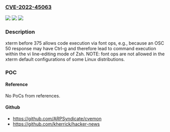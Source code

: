 ### [CVE-2022-45063](https://cve.mitre.org/cgi-bin/cvename.cgi?name=CVE-2022-45063)
![](https://img.shields.io/static/v1?label=Product&message=n%2Fa&color=blue)
![](https://img.shields.io/static/v1?label=Version&message=n%2Fa&color=blue)
![](https://img.shields.io/static/v1?label=Vulnerability&message=n%2Fa&color=brighgreen)

### Description

xterm before 375 allows code execution via font ops, e.g., because an OSC 50 response may have Ctrl-g and therefore lead to command execution within the vi line-editing mode of Zsh. NOTE: font ops are not allowed in the xterm default configurations of some Linux distributions.

### POC

#### Reference
No PoCs from references.

#### Github
- https://github.com/ARPSyndicate/cvemon
- https://github.com/kherrick/hacker-news

